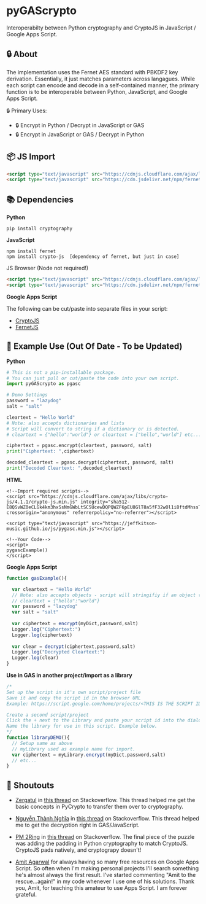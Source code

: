 # pyGAScrypto
Interoperabilty between Python cryptography and CryptoJS in JavaScript / Google Apps Script.

## :lock: About
The implementation uses the Fernet AES standard with PBKDF2 key derivation. Essentially, it just matches parameters across langagues. While each script can encode and decode in a self-contained manner, the primary function is to be interoperable between Python, JavaScript, and Google Apps Script. 

:lock: Primary Uses:
- :lock: Encrypt in Python / Decrypt in JavaScript or GAS
- :lock: Encrypt in JavaScript or GAS / Decrypt in Python

## :package: JS Import
```html
<script type="text/javascript" src="https://cdnjs.cloudflare.com/ajax/libs/crypto-js/4.0.0/crypto-js.min.js"></script>
<script type="text/javascript" src="https://cdn.jsdelivr.net/npm/fernet@0.4.0/fernetBrowser.min.js"></script>
```

## :books: Dependencies 
**Python**

```
pip install cryptography
```

**JavaScript**
```
npm install fernet
npm install crypto-js  [dependency of fernet, but just in case]
```

JS Browser (Node not required!) 
```html
<script type="text/javascript" src="https://cdnjs.cloudflare.com/ajax/libs/crypto-js/4.0.0/crypto-js.min.js"></script>
<script type="text/javascript" src="https://cdn.jsdelivr.net/npm/fernet@0.4.0/fernetBrowser.min.js"></script>
```

**Google Apps Script**

The following can be cut/paste into separate files in your script:
- [CryptoJS](https://cdnjs.cloudflare.com/ajax/libs/crypto-js/4.0.0/crypto-js.min.js)
- [FernetJS](https://cdn.jsdelivr.net/npm/fernet@0.4.0/fernetBrowser.min.js)

## :eyes: Example Use (Out Of Date - To be Updated)
**Python**
```python
# This is not a pip-installable package. 
# You can just pull or cut/paste the code into your own script.
import pyGAScrypto as pgasc

# Demo Settings
password = "lazydog"
salt = "salt"

cleartext = "Hello World"
# Note: also accepts dictionaries and lists 
# Script will convert to string if a dictionary or is detected.
# cleartext = {"hello":"world"} or cleartext = ["hello","world"] etc...

ciphertext = pgasc.encrypt(cleartext, password, salt)
print("Ciphertext: ",ciphertext)

decoded_cleartext = pgasc.decrypt(ciphertext, password, salt)
print("Decoded Cleartext: ",decoded_cleartext)


```
**HTML**
```
<!--Import required scripts-->
<script src="https://cdnjs.cloudflare.com/ajax/libs/crypto-js/4.1.1/crypto-js.min.js" integrity="sha512-E8QSvWZ0eCLGk4km3hxSsNmGWbLtSCSUcewDQPQWZF6pEU8GlT8a5fF32wOl1i8ftdMhssTrF/OhyGWwonTcXA==" crossorigin="anonymous" referrerpolicy="no-referrer"></script>

<script type="text/javascript" src="https://jeffkitson-music.github.io/js/pygasc.min.js"></script>

<!--Your Code-->
<script>
pygascExample()
</script>
```
**Google Apps Script**
```javascript
function gasExample(){

  var cleartext = "Hello World"
  // Note: also accepts objects - script will stringifiy if an object type is detected.
  // cleartext = {"hello":"world"}
  var password = "lazydog"
  var salt = "salt"
  
  var ciphertext = encrypt(myDict,password,salt)
  Logger.log("Ciphertext:")
  Logger.log(ciphertext)
  
  var clear = decrypt(ciphertext,password,salt)
  Logger.log("Decrypted Cleartext:")
  Logger.log(clear)
}
```
**Use in GAS in another project/import as a library**
```javascript
/*
Set up the script in it's own script/project file
Save it and copy the script id in the browser URL
Example: https://script.google.com/home/projects/<THIS IS THE SCRIPT ID>/edit

Create a second script/project
Click the + next to the Library and paste your script id into the dialog box
Name the library for use in this script. Example below. 
*/
function libraryDEMO(){
  // Setup same as above
  // myLibrary used as example name for import.
  var ciphertext = myLibrary.encrypt(myDict,password,salt)
  // etc...
}
```
## :mega:  Shoutouts
- [Zergatul](https://stackoverflow.com/users/960055/zergatul) in [this thread](https://stackoverflow.com/questions/59488728/aes-encrypt-in-cryptojs-decrypt-in-pycrypto) on Stackoverflow. This thread helped me get the basic concepts in PyCrypto to transfer them over to cryptography. 

- [Nguyễn Thành Nghĩa](https://stackoverflow.com/users/9454452/nguy%e1%bb%85n-th%c3%a0nh-ngh%c4%a9a) in [this thread](https://stackoverflow.com/questions/39311514/how-to-decrypt-aes-with-cryptojs) on Stackoverflow. This thread helped me to get the decryption right in GAS/JavaScript.

- [PM 2Ring](https://stackoverflow.com/users/4014959/pm-2ring) in [this thread](https://stackoverflow.com/questions/50062663/encryption-decryption-using-aes-cbc-pkcs7padding) on Stackoverflow. The final piece of the puzzle was adding the padding in Python cryptography to match CryptoJS. CryptoJS pads natively, and cryptograpy doesn't!

- [Amit Agarwal](https://www.labnol.org/about) for always having so many free resources on Google Apps Script. So often when I'm making personal projects I'll search something he's almost always the first result. I've started commenting "Amit to the rescue...again!" in my code whenever I use one of his solutions. Thank you, Amit, for teaching this amateur to use Apps Script. I am forever grateful. 

